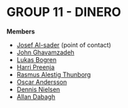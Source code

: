 <H1>GROUP 11 - DINERO</H1>

<b>Members</b>
<ul>
<li><a href="https://github.com/johnzade">Josef Al-sader</a> (point of contact)</li>
<li><a href="https://github.com/johnzade">John Ghavamzadeh</a></li>
<li><a href="https://github.com/johnzade">Lukas Bogren</a></li>
<li><a href="https://github.com/johnzade">Harri Preenja</a></li>
<li><a href="https://github.com/johnzade">Rasmus Alestig Thunborg</a></li>
<li><a href="https://github.com/johnzade">Oscar Andersson</a></li>
<li><a href="https://github.com/johnzade">Dennis Nielsen</a></li>
<li><a href="https://github.com/johnzade">Allan Dabagh</a></li>
</ul>
